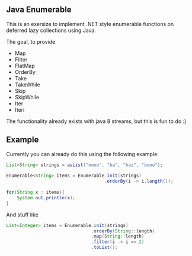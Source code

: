 Java Enumerable
----

This is an exersize to implement .NET style enumerable functions on deferred lazy collections using Java.

The goal, to provide

- Map
- Filter
- FlatMap
- OrderBy
- Take
- TakeWhile
- Skip
- SkipWhile
- Iter
- Iteri

The functionality already exists with java 8 streams, but this is fun to do :)

Example
---

Currently you can already do this using the following example:

```java
List<String> strings = asList("oooo", "ba", "baz", "booo");            
                                                                       
Enumerable<String> items = Enumerable.init(strings)            
                                     .orderBy(i -> i.length());
                                                                       
for(String x : items){                                                 
    System.out.println(x);                                             
}                                                                      
```

And stuff like

```java
List<Integer> items = Enumerable.init(strings)            
					            .orderBy(String::length)
					            .map(String::length)    
					            .filter(i -> i == 2)     
                                .toList();                
```

